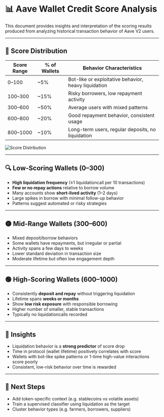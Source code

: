 # 📊 Aave Wallet Credit Score Analysis

This document provides insights and interpretation of the scoring results produced from analyzing historical transaction behavior of Aave V2 users.

---

## 🎯 Score Distribution

| Score Range | % of Wallets | Behavior Characteristics                    |
|-------------|--------------|----------------------------------------------|
| 0–100       | ~5%          | Bot-like or exploitative behavior, heavy liquidation |
| 100–300     | ~15%         | Risky borrowers, low repayment activity      |
| 300–600     | ~50%         | Average users with mixed patterns            |
| 600–800     | ~20%         | Good repayment behavior, consistent usage    |
| 800–1000    | ~10%         | Long-term users, regular deposits, no liquidation |

![Score Distribution](sample_output/score_distribution.png)

---

## 🔍 Low-Scoring Wallets (0–300)

- **High liquidation frequency** (≥1 liquidationcall per 10 transactions)
- **Few or no repay actions** relative to borrow volume
- Many accounts show **short-lived activity** (1–2 days)
- Large spikes in borrow with minimal follow-up behavior
- Patterns suggest automated or risky strategies

---

## 🟡 Mid-Range Wallets (300–600)

- Mixed deposit/borrow behaviors
- Some wallets have repayments, but irregular or partial
- Activity spans a few days to weeks
- Lower standard deviation in transaction size
- Moderate lifetime but often low engagement depth

---

## 🟢 High-Scoring Wallets (600–1000)

- Consistently **deposit and repay** without triggering liquidation
- Lifetime spans **weeks or months**
- Show **low risk exposure** with responsible borrowing
- Higher number of smaller, stable transactions
- Typically no liquidationcalls recorded

---

## 🧠 Insights

- Liquidation behavior is a **strong predictor** of score drop
- Time in protocol (wallet lifetime) positively correlates with score
- Wallets with bot-like spike patterns or 1-time high-value interactions score poorly
- Consistent, low-risk behavior over time is rewarded

---

## 📎 Next Steps

- Add token-specific context (e.g. stablecoins vs volatile assets)
- Train a supervised classifier using liquidation as the target
- Cluster behavior types (e.g. farmers, borrowers, suppliers)

